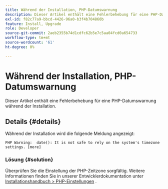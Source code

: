```yaml
---
title: Während der Installation, PHP-Datumswarnung
description: Dieser Artikel enthält eine Fehlerbehebung für eine PHP-Datumswarnung während der Installation.
exl-id: f82c77a9-bbcd-4426-96a0-b3f4b704860b
feature: Install, Upgrade
role: Developer
source-git-commit: 2aeb2355b74d1cdfc62b5e7c5aa04fcd0a654733
workflow-type: tm+mt
source-wordcount: '61'
ht-degree: 0%

---
```


# Während der Installation, PHP-Datumswarnung

Dieser Artikel enthält eine Fehlerbehebung für eine PHP-Datumswarnung während der Installation.

## Details {#details}

Während der Installation wird die folgende Meldung angezeigt:

```text
PHP Warning:  date(): It is not safe to rely on the system's timezone settings. [more]
```

### Lösung {#solution}

Überprüfen Sie die Einstellung der PHP-Zeitzone sorgfältig. Weitere Informationen finden Sie in unserer Entwicklerdokumentation unter [Installationshandbuch > PHP-Einstellungen](https://experienceleague.adobe.com/en/docs/commerce-operations/installation-guide/prerequisites/php-settings) .

